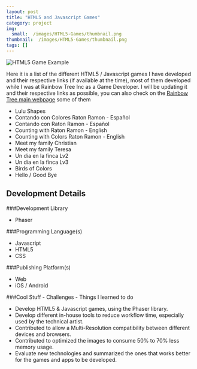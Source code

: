 ```yaml
---
layout: post
title: "HTML5 and Javascript Games"
category: project
img:
  small:  /images/HTML5-Games/thumbnail.png
thumbnail:  /images/HTML5-Games/thumbnail.png
tags: []
---
```


![HTML5 Game Example]( /images/HTML5-Games/mainGif.gif)
<br/>

Here it is a list of the different HTML5 / Javascript games I have developed and their respective links (if available at the time),
most of them developed while I was at Rainbow Tree Inc as a Game Developer.
I will be updating it and their respective links as possible, you can also check on the 
<a href="http://www.rainbowtreeinc.com/#!try-our-games/abid4" target="_blank"> Rainbow Tree main webpage</a></h3> some of them
<!--more-->
<ul>
	<li>Lulu Shapes</li>
	<li>Contando con Colores Raton Ramon - Español</li>
	<li>Contando con Raton Ramon - Español</li>
	<li>Counting with Raton Ramon - English</li>
	<li>Counting with Colors Raton Ramon - English</li>
	<li>Meet my family Christian</li>
	<li>Meet my family Teresa</li>
	<li>Un dia en la finca Lv2</li>
	<li>Un dia en la finca Lv3</li>
	<li>Birds of Colors</li>
	<li>Hello / Good Bye</li>
</ul>

	
<ul id="toc"></ul>

## Development Details


###Development Library
<ul>
  <li>Phaser</li>
</ul>

###Programming Language(s)
<ul>
  <li>Javascript</li>
  <li>HTML5</li>
  <li>CSS</li>
</ul>

###Publishing Platform(s)
<ul>
  <li>Web</li>
  <li>iOS / Android</li>
</ul>				

###Cool Stuff - Challenges - Things I learned to do
<ul>
	<li> Develop HTML5 & Javascript games, using the Phaser library.</li>
	<li> Develop different in-house tools to reduce workflow time, especially used by the technical artist.</li>
	<li> Contributed to allow a Multi-Resolution compatibility between different devices and browsers.</li>
	<li> Contributed to optimized the images to consume 50% to 70% less memory usage.</li>
	<li> Evaluate new technologies and summarized the ones that works better for the games and apps to be developed.</li>
</ul>


<!--more-->